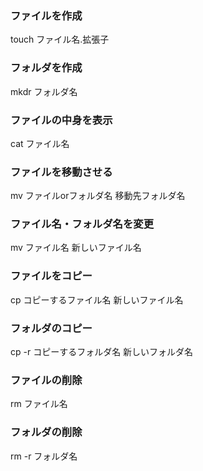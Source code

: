 ### ファイルを作成
touch ファイル名.拡張子
<br>
### フォルダを作成
mkdr フォルダ名
<br>

### ファイルの中身を表示
cat ファイル名
<br>

### ファイルを移動させる
mv ファイルorフォルダ名 移動先フォルダ名

### ファイル名・フォルダ名を変更
mv ファイル名 新しいファイル名
<br>

### ファイルをコピー
cp コピーするファイル名 新しいファイル名
<br>

### フォルダのコピー
cp -r コピーするフォルダ名 新しいフォルダ名
<br>

### ファイルの削除
rm ファイル名
<br>

### フォルダの削除
rm -r フォルダ名
<br>
